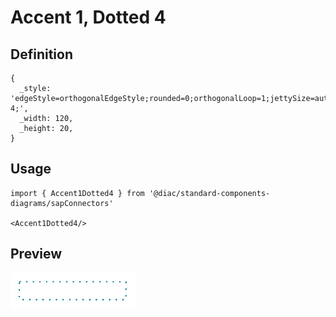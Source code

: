 # Accent 1, Dotted 4

## Definition

```
{
  _style: 'edgeStyle=orthogonalEdgeStyle;rounded=0;orthogonalLoop=1;jettySize=auto;html=1;fontSize=18;strokeColor=#07838F;fontFamily=Helvetica;fontColor=default;targetPerimeterSpacing=15;endSize=4;startSize=4;endArrow=blockThin;endFill=1;strokeWidth=1.5;startArrow=none;startFill=0;dashed=1;dashPattern=1 4;',
  _width: 120,
  _height: 20,
}
```

## Usage

```
import { Accent1Dotted4 } from '@diac/standard-components-diagrams/sapConnectors'

<Accent1Dotted4/>
```

## Preview

<img src="./accent-1-dotted-4.png" width="200"/>

